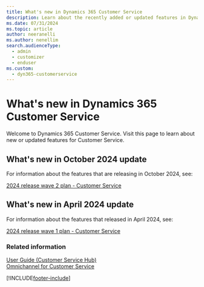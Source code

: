 ```yaml
---
title: What's new in Dynamics 365 Customer Service
description: Learn about the recently added or updated features in Dynamics 365 Customer Service.
ms.date: 07/31/2024
ms.topic: article
author: neeranelli
ms.author: nenellim
search.audienceType: 
  - admin
  - customizer
  - enduser
ms.custom: 
  - dyn365-customerservice
---
```


# What's new in Dynamics 365 Customer Service

Welcome to Dynamics 365 Customer Service. Visit this page to learn about new or updated features for Customer Service.

## What's new in October 2024 update

For information about the features that are releasing in October 2024, see:

[2024 release wave 2 plan - Customer Service](/dynamics365/release-plan/2024wave2/service/dynamics365-customer-service/planned-features)

## What's new in April 2024 update

For information about the features that released in April 2024, see:

[2024 release wave 1 plan - Customer Service](/dynamics365/release-plan/2024wave1/service/dynamics365-customer-service/)

### Related information

[User Guide (Customer Service Hub)](../use/user-guide-customer-service-hub.md)  
[Omnichannel for Customer Service](introduction-omnichannel.md)  


[!INCLUDE[footer-include](../../includes/footer-banner.md)]
